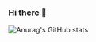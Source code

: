 ### Hi there 👋

![Anurag's GitHub stats](https://github-readme-stats.vercel.app/api?username=sylvainpelissier&show_icons=true&theme=dark)

<!--
**sylvainpelissier/sylvainpelissier** is a ✨ _special_ ✨ repository because its `README.md` (this file) appears on your GitHub profile.

Here are some ideas to get you started:

- 🔭 I’m currently working on ...
- 🌱 I’m currently learning ...
- 👯 I’m looking to collaborate on ...
- 🤔 I’m looking for help with ...
- 💬 Ask me about ...
- 📫 How to reach me: ...
- 😄 Pronouns: ...
- ⚡ Fun fact: ...
-->
